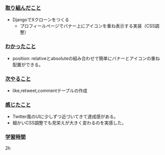 ### <u>取り組んだこと</u>
- DjangoでXクローンをつくる
    - プロフィールページでバナー上にアイコンを重ね表示する実装（CSS調整）

### <u>わかったこと</u>
- position: relativeとabsoluteの組み合わせで簡単にバナーとアイコンの重ね配置ができる。

### <u>次やること</u>
- like,retweet,commentテーブルの作成

### <u>感じたこと</u>
- Twitter風のUIに少しずつ近づいてきて達成感がある。
- 細かいCSS調整でも見栄えが大きく変わるのを実感した。

### <u>学習時間</u>
2h